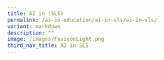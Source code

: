 ```yaml
---
title: AI in (SLS)
permalink: /ai-in-education/ai-in-sls/ai-in-sls/
variant: markdown
description: ""
image: /images/FaviconLight.png
third_nav_title: AI in SLS
---
```

